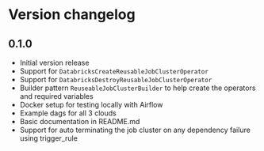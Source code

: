 # Version changelog

## 0.1.0

- Initial version release
- Support for `DatabricksCreateReusableJobClusterOperator`
- Support for `DatabricksDestroyReusableJobClusterOperator`
- Builder pattern `ReuseableJobClusterBuilder` to help create the operators and required variables
- Docker setup for testing locally with Airflow
- Example dags for all 3 clouds
- Basic documentation in README.md
- Support for auto terminating the job cluster on any dependency failure using trigger_rule